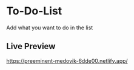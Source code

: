 # To-Do-List
Add what you want to do in the list


## Live Preview ##
https://preeminent-medovik-6dde00.netlify.app/
